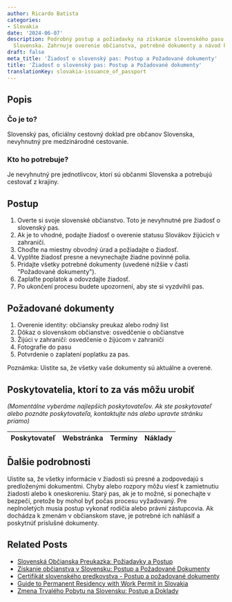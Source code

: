 ```yaml
---
author: Ricardo Batista
categories:
- Slovakia
date: '2024-06-07'
description: Podrobný postup a požiadavky na získanie slovenského pasu pre občanov
  Slovenska. Zahrnuje overenie občianstva, potrebné dokumenty a návod k žiadosti.
draft: false
meta_title: 'Žiadosť o slovenský pas: Postup a Požadované dokumenty'
title: 'Žiadosť o slovenský pas: Postup a Požadované dokumenty'
translationKey: slovakia-issuance_of_passport
---
```



## Popis
### Čo je to?
Slovenský pas, oficiálny cestovný doklad pre občanov Slovenska, nevyhnutný pre medzinárodné cestovanie.

### Kto ho potrebuje?
Je nevyhnutný pre jednotlivcov, ktorí sú občanmi Slovenska a potrebujú cestovať z krajiny.

## Postup
1. Overte si svoje slovenské občianstvo. Toto je nevyhnutné pre žiadosť o slovenský pas.
2. Ak je to vhodné, podajte žiadosť o overenie statusu Slovákov žijúcich v zahraničí.
3. Choďte na miestny obvodný úrad a požiadajte o žiadosť.
4. Vyplňte žiadosť presne a nevynechajte žiadne povinné polia.
5. Pridajte všetky potrebné dokumenty (uvedené nižšie v časti "Požadované dokumenty").
6. Zaplaťte poplatok a odovzdajte žiadosť.
7. Po ukončení procesu budete upozornení, aby ste si vyzdvihli pas.

## Požadované dokumenty
1. Overenie identity: občiansky preukaz alebo rodný list
2. Dôkaz o slovenskom občianstve: osvedčenie o občianstve
3. Žijúci v zahraničí: osvedčenie o žijúcom v zahraničí
4. Fotografie do pasu
5. Potvrdenie o zaplatení poplatku za pas.

Poznámka: Uistite sa, že všetky vaše dokumenty sú aktuálne a overené.

## Poskytovatelia, ktorí to za vás môžu urobiť
_(Momentálne vyberáme najlepších poskytovateľov. Ak ste poskytovateľ alebo poznáte poskytovateľa, kontaktujte nás alebo upravte stránku priamo)_

| Poskytovateľ    |     Webstránka  |     Termíny      |       Náklady    |
| --------------- | --------------- |  :-------------: | :-------------: |

## Ďalšie podrobnosti
Uistite sa, že všetky informácie v žiadosti sú presné a zodpovedajú s predloženými dokumentmi. Chyby alebo rozpory môžu viesť k zamietnutiu žiadosti alebo k oneskoreniu. Starý pas, ak je to možné, si ponechajte v bezpečí, pretože by mohol byť počas procesu vyžadovaný.
Pre neplnoletých musia postup vykonať rodičia alebo právni zástupcovia. Ak dochádza k zmenám v občianskom stave, je potrebné ich nahlásiť a poskytnúť príslušné dokumenty.


## Related Posts

- [Slovenská Občianska Preukazka: Požiadavky a Postup](https://tramitit.com/sk/guides/slovakia/vydanie_obcianskeho_preukazu/)
- [Získanie občianstva v Slovensku: Postup a Požadované Dokumenty](https://tramitit.com/sk/guides/slovakia/nadobudnutie_slovenskeho_obcianstva/)
- [Certifikát slovenského predkovstva - Postup a požadované dokumenty](https://tramitit.com/sk/guides/slovakia/osvedcenie_o_tradicii_slovenskeho_povodu/)
- [Guide to Permanent Residency with Work Permit in Slovakia](https://tramitit.com/sk/guides/slovakia/ziadost_o_pobyt_s_pracovnym_povolenim/)
- [Zmena Trvalého Pobytu na Slovensku: Postup a Doklady](https://tramitit.com/sk/guides/slovakia/zmena_trvaleho_pobytu/)